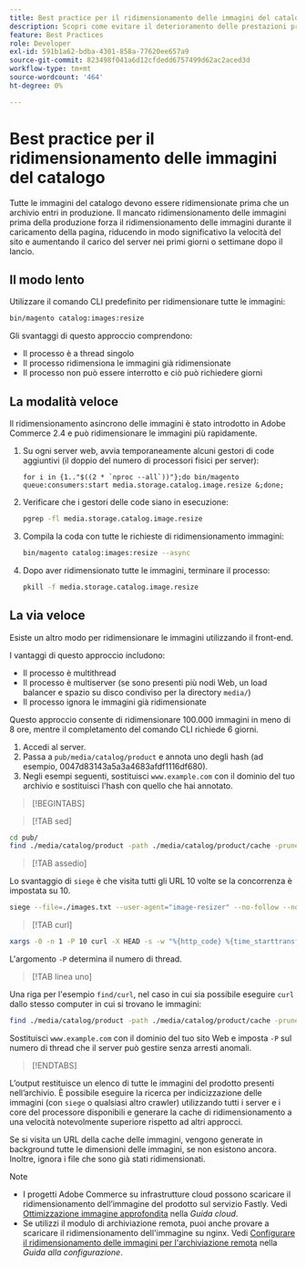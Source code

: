 ```yaml
---
title: Best practice per il ridimensionamento delle immagini del catalogo
description: Scopri come evitare il deterioramento delle prestazioni prima dell’avvio della produzione del tuo sito Adobe Commerce.
feature: Best Practices
role: Developer
exl-id: 591b1a62-bdba-4301-858a-77620ee657a9
source-git-commit: 823498f041a6d12cfdedd6757499d62ac2aced3d
workflow-type: tm+mt
source-wordcount: '464'
ht-degree: 0%

---
```


# Best practice per il ridimensionamento delle immagini del catalogo

Tutte le immagini del catalogo devono essere ridimensionate prima che un archivio entri in produzione. Il mancato ridimensionamento delle immagini prima della produzione forza il ridimensionamento delle immagini durante il caricamento della pagina, riducendo in modo significativo la velocità del sito e aumentando il carico del server nei primi giorni o settimane dopo il lancio.

## Il modo lento

Utilizzare il comando CLI predefinito per ridimensionare tutte le immagini:

```bash
bin/magento catalog:images:resize
```

Gli svantaggi di questo approccio comprendono:

- Il processo è a thread singolo
- Il processo ridimensiona le immagini già ridimensionate
- Il processo non può essere interrotto e ciò può richiedere giorni

## La modalità veloce

Il ridimensionamento asincrono delle immagini è stato introdotto in Adobe Commerce 2.4 e può ridimensionare le immagini più rapidamente.

1. Su ogni server web, avvia temporaneamente alcuni gestori di code aggiuntivi (il doppio del numero di processori fisici per server):

   ```bsh
   for i in {1.."$((2 * `nproc --all`))"};do bin/magento queue:consumers:start media.storage.catalog.image.resize &;done;
   ```

1. Verificare che i gestori delle code siano in esecuzione:

   ```bash
   pgrep -fl media.storage.catalog.image.resize
   ```

1. Compila la coda con tutte le richieste di ridimensionamento immagini:

   ```bash
   bin/magento catalog:images:resize --async
   ```

1. Dopo aver ridimensionato tutte le immagini, terminare il processo:

   ```bash
   pkill -f media.storage.catalog.image.resize
   ```

## La via veloce

Esiste un altro modo per ridimensionare le immagini utilizzando il front-end.

I vantaggi di questo approccio includono:

- Il processo è multithread
- Il processo è multiserver (se sono presenti più nodi Web, un load balancer e spazio su disco condiviso per la directory `media/`)
- Il processo ignora le immagini già ridimensionate

Questo approccio consente di ridimensionare 100.000 immagini in meno di 8 ore, mentre il completamento del comando CLI richiede 6 giorni.

1. Accedi al server.
1. Passa a `pub/media/catalog/product` e annota uno degli hash (ad esempio, 0047d83143a5a3a4683afdf1116df680).
1. Negli esempi seguenti, sostituisci `www.example.com` con il dominio del tuo archivio e sostituisci l&#39;hash con quello che hai annotato.

>[!BEGINTABS]

>[!TAB sed]

```bash
cd pub/
find ./media/catalog/product -path ./media/catalog/product/cache -prune -o -type f -print | sed 's~./media/catalog/product/~https://www.example.com/media/catalog/product/cache/0047d83143a5a3a4683afdf1116df680/~g' > images.txt
```

>[!TAB assedio]

Lo svantaggio di `siege` è che visita tutti gli URL 10 volte se la concorrenza è impostata su 10.

```bash
siege --file=./images.txt --user-agent="image-resizer" --no-follow --no-parser --concurrent=10 --reps=once
```

>[!TAB curl]

```bash
xargs -0 -n 1 -P 10 curl -X HEAD -s -w "%{http_code} %{time_starttransfer} %{url_effective}\n" < <(tr \\n \\0 <images.txt)
```

L&#39;argomento `-P` determina il numero di thread.

>[!TAB linea uno]

Una riga per l&#39;esempio `find/curl`, nel caso in cui sia possibile eseguire `curl` dallo stesso computer in cui si trovano le immagini:

```bash
find ./media/catalog/product -path ./media/catalog/product/cache -prune -o -type f -print | sed 's~./media/catalog/product/~https://www.example.com/media/catalog/product/cache/0047d83143a5a3a4683afdf1116df680/~g' | xargs -n 1 -P 10 curl -X HEAD -s -w "%{http_code} %{time_starttransfer} %{url_effective}\n"
```

Sostituisci `www.example.com` con il dominio del tuo sito Web e imposta `-P` sul numero di thread che il server può gestire senza arresti anomali.

>[!ENDTABS]

L’output restituisce un elenco di tutte le immagini del prodotto presenti nell’archivio. È possibile eseguire la ricerca per indicizzazione delle immagini (con `siege` o qualsiasi altro crawler) utilizzando tutti i server e i core del processore disponibili e generare la cache di ridimensionamento a una velocità notevolmente superiore rispetto ad altri approcci.

Se si visita un URL della cache delle immagini, vengono generate in background tutte le dimensioni delle immagini, se non esistono ancora. Inoltre, ignora i file che sono già stati ridimensionati.

>[!NOTE]
>
>- I progetti Adobe Commerce su infrastrutture cloud possono scaricare il ridimensionamento dell’immagine del prodotto sul servizio Fastly. Vedi [Ottimizzazione immagine approfondita](https://experienceleague.adobe.com/docs/commerce-cloud-service/user-guide/cdn/fastly-image-optimization.html?lang=en#deep-image-optimization) nella _Guida cloud_.
>- Se utilizzi il modulo di archiviazione remota, puoi anche provare a scaricare il ridimensionamento dell&#39;immagine su nginx. Vedi [Configurare il ridimensionamento delle immagini per l&#39;archiviazione remota](https://experienceleague.adobe.com/docs/commerce-operations/configuration-guide/storage/remote-storage/remote-storage-image-resize.html) nella _Guida alla configurazione_.
